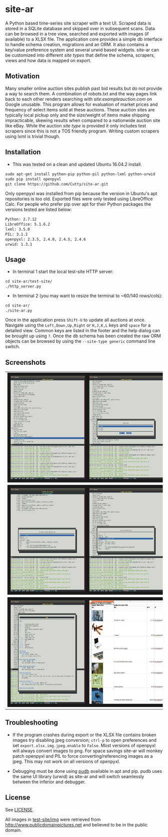 # site-ar
A Python based time-series site scraper with a text UI.  Scraped data is stored
in a SQLite database and skipped over in subsequent scans.  Data can be browsed
in a tree view, searched and exported with images (if available) to a XLSX
file.  The application core provides a simple db interface to handle schema
creation, migrations and an ORM.  It also contains a key/value preference
system and several urwid based widgets.  site-ar can be customized into
different *site types* that define the schema, scrapers, views and how data is
mapped on export.

## Motivation
Many smaller online auction sites publish past bid results but do not provide a
way to search them.  A combination of robots.txt and the way pages link back to
each other renders searching with *site:exampleauction.com* on Google unusable.
This program allows for evaluation of market prices and frequency of select
items sold at these auctions.  These auction sites are typically local pickup
only and the size/weight of items make shipping impracticable, skewing results
when compared to a nationwide auction site like eBay.  While the auction *site
type* is provided it only includes test scrapers since this is not a TOS
friendly program.  Writing custom scrapers using lxml is trivial though.

## Installation
* This was tested on a clean and updated Ubuntu 16.04.2 install.
```
sudo apt-get install python-pip python-pil python-lxml python-urwid
sudo pip install openpyxl
git clone https://github.com/Cutty/site-ar.git
```

Only openpyxl was installed from pip because the version in Ubuntu's apt
repositories is too old.  Exported files were only tested using LibreOffice
Calc.  For people who prefer pip over apt for their Python packages the
versions tested are listed below:
```
Python: 2.7.12
LibreOffice: 5.1.6.2
lxml: 3.5.0
PIL: 3.1.2
openpyxl: 2.3.5, 2.4.0, 2.4.5, 2.4.6
urwid: 1.3.1
```

## Usage
* In terminal 1 start the local test-site HTTP server:
```
cd site-ar/test-site/
./http_server.py
```

* In terminal 2 (you may want to resize the terminal to ~60/140 rows/cols):
```
cd site-ar/
./site-ar.py
```
Once in the application press `Shift-U` to update all auctions at once.
Navigate using the `Left,Down,Up,Right` or `H,J,K,L` keys and `space` for a
detailed view.  Common keys are listed in the footer and the help dialog can be
brought up using `?`.  Once the db schema has been created the raw ORM objects
can be browsed by using the `--site-type generic` command line switch.

## Screenshots

|       |       |
| :---: | :---: |
| <a href="https://raw.githubusercontent.com/Cutty/site-ar/gh-res/img/screenshot_01_lg.jpg" target="_blank"><img src="https://raw.githubusercontent.com/Cutty/site-ar/gh-res/img/screenshot_01.jpg" alt="screenshot 01" width="400" height="330" border="10"/></a> | <a href="https://raw.githubusercontent.com/Cutty/site-ar/gh-res/img/screenshot_02_lg.jpg" target="_blank"><img src="https://raw.githubusercontent.com/Cutty/site-ar/gh-res/img/screenshot_02.jpg" alt="screenshot 02" width="400" height="330" border="10"/></a> |
| <a href="https://raw.githubusercontent.com/Cutty/site-ar/gh-res/img/screenshot_03_lg.jpg" target="_blank"><img src="https://raw.githubusercontent.com/Cutty/site-ar/gh-res/img/screenshot_03.jpg" alt="screenshot 03" width="400" height="330" border="10"/></a> | <a href="https://raw.githubusercontent.com/Cutty/site-ar/gh-res/img/screenshot_04_lg.jpg" target="_blank"><img src="https://raw.githubusercontent.com/Cutty/site-ar/gh-res/img/screenshot_04.jpg" alt="screenshot 04" width="400" height="330" border="10"/></a> |
| <a href="https://raw.githubusercontent.com/Cutty/site-ar/gh-res/img/screenshot_05_lg.jpg" target="_blank"><img src="https://raw.githubusercontent.com/Cutty/site-ar/gh-res/img/screenshot_05.jpg" alt="screenshot 05" width="400" height="330" border="10"/></a> | <a href="https://raw.githubusercontent.com/Cutty/site-ar/gh-res/img/screenshot_06_lg.jpg" target="_blank"><img src="https://raw.githubusercontent.com/Cutty/site-ar/gh-res/img/screenshot_06.jpg" alt="screenshot 06" width="400" height="330" border="10"/></a> |

## Troubleshooting
* If the program crashes during export or the XLSX file contains broken images
try disabling jpeg conversion; `ctrl-p` to open preferences and set
`export.xlsx.img.jpeg.enable` to `False`.  Most versions of openpyxl will
always convert images to png.  For space savings site-ar will monkey patch
openpyxl and PIL to force converting/referencing images as a jpeg.  This may
not work on all versions of openpyxl.

* Debugging must be done using [pudb](https://documen.tician.de/pudb) available
in apt and pip.  pudb uses the same UI library (urwid) as site-ar and will
switch seamlessly between the inferior and debugger.

## License
See [LICENSE](LICENSE).

All images in [test-site/img](test-site/img) were retrieved from
http://www.publicdomainpictures.net and believed to be in the public domain.
